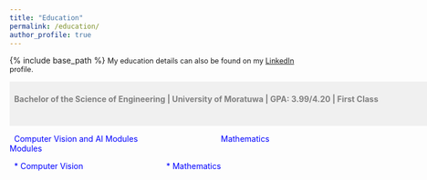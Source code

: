 ```yaml
---
title: "Education"
permalink: /education/
author_profile: true
---
```


{% include base_path %}
<span style="font-size:0.9em;text-align: justify">My education details can also be found on my <a href="https://www.linkedin.com/in/vinoj-jayasundara-983a81129/">LinkedIn</a> profile.</span>

<span style="font-size:1em; color:gray;background-color: #F0F0F0;height: 4em; width: 57em; display:inline-block; vertical-align: middle; padding-top: 22px;padding-left: 8px;text-align: left"><b>Bachelor of the Science of Engineering | University of Moratuwa | GPA: 3.99/4.20 | First Class</b></span><br/>

<span style="font-size:1em; color:blue;width: 25em;padding-left: 8px;">Computer Vision and AI Modules &nbsp;&nbsp;&nbsp;&nbsp;&nbsp;&nbsp;&nbsp;&nbsp;&nbsp;&nbsp;&nbsp;&nbsp;&nbsp;&nbsp;&nbsp;&nbsp;&nbsp;&nbsp;&nbsp;&nbsp;&nbsp;&nbsp;&nbsp;&nbsp;&nbsp;&nbsp;&nbsp;&nbsp;&nbsp;&nbsp;&nbsp;&nbsp;&nbsp;&nbsp;&nbsp;&nbsp;</span><span style="font-size:1em; color:blue;">Mathematics Modules</span><br/>

<span style="font-size:1em; color:blue;width: 25em;padding-left: 8px;">* Computer Vision &nbsp;&nbsp;&nbsp;&nbsp;&nbsp;&nbsp;&nbsp;&nbsp;&nbsp;&nbsp;&nbsp;&nbsp;&nbsp;&nbsp;&nbsp;&nbsp;&nbsp;&nbsp;&nbsp;&nbsp;&nbsp;&nbsp;&nbsp;&nbsp;&nbsp;&nbsp;&nbsp;&nbsp;&nbsp;&nbsp;&nbsp;&nbsp;&nbsp;&nbsp;&nbsp;&nbsp;</span><span style="font-size:1em; color:blue;">* Mathematics</span><br/>
